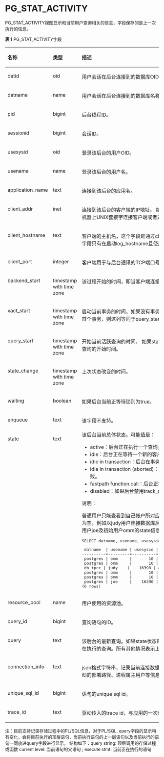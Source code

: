 # PG\_STAT\_ACTIVITY

PG\_STAT\_ACTIVITY视图显示和当前用户查询相关的信息，字段保存的是上一次执行的信息。


**表 1**  PG\_STAT\_ACTIVITY字段

<a name="zh-cn_topic_0283136816_zh-cn_topic_0237122439_zh-cn_topic_0059777972_tee2fe32d5a344ee0bf91021e20828899"></a>
<table><thead align="left"><tr id="zh-cn_topic_0283136816_zh-cn_topic_0237122439_zh-cn_topic_0059777972_r3ebd4546663a496ea635e034ce55ee0e"><th class="cellrowborder" valign="top" width="33.33%" id="mcps1.2.4.1.1"><p id="zh-cn_topic_0283136816_zh-cn_topic_0237122439_zh-cn_topic_0059777972_a0ad3fea1ca654b24bd7a85477f5c15ff"><a name="zh-cn_topic_0283136816_zh-cn_topic_0237122439_zh-cn_topic_0059777972_a0ad3fea1ca654b24bd7a85477f5c15ff"></a><a name="zh-cn_topic_0283136816_zh-cn_topic_0237122439_zh-cn_topic_0059777972_a0ad3fea1ca654b24bd7a85477f5c15ff"></a>名称</p>
</th>
<th class="cellrowborder" valign="top" width="18.22%" id="mcps1.2.4.1.2"><p id="zh-cn_topic_0283136816_zh-cn_topic_0237122439_zh-cn_topic_0059777972_aa572b0c58cc14891943d2627068c7b14"><a name="zh-cn_topic_0283136816_zh-cn_topic_0237122439_zh-cn_topic_0059777972_aa572b0c58cc14891943d2627068c7b14"></a><a name="zh-cn_topic_0283136816_zh-cn_topic_0237122439_zh-cn_topic_0059777972_aa572b0c58cc14891943d2627068c7b14"></a>类型</p>
</th>
<th class="cellrowborder" valign="top" width="48.449999999999996%" id="mcps1.2.4.1.3"><p id="zh-cn_topic_0283136816_zh-cn_topic_0237122439_zh-cn_topic_0059777972_a2726a44bf01549b4b583dc20a775e677"><a name="zh-cn_topic_0283136816_zh-cn_topic_0237122439_zh-cn_topic_0059777972_a2726a44bf01549b4b583dc20a775e677"></a><a name="zh-cn_topic_0283136816_zh-cn_topic_0237122439_zh-cn_topic_0059777972_a2726a44bf01549b4b583dc20a775e677"></a>描述</p>
</th>
</tr>
</thead>
<tbody><tr id="zh-cn_topic_0283136816_zh-cn_topic_0237122439_zh-cn_topic_0059777972_rf208f03c28194962997d97334eb4ce73"><td class="cellrowborder" valign="top" width="33.33%" headers="mcps1.2.4.1.1 "><p id="zh-cn_topic_0283136816_zh-cn_topic_0237122439_zh-cn_topic_0059777972_a3c0d3a92c7334476a0abf65843a2bf6c"><a name="zh-cn_topic_0283136816_zh-cn_topic_0237122439_zh-cn_topic_0059777972_a3c0d3a92c7334476a0abf65843a2bf6c"></a><a name="zh-cn_topic_0283136816_zh-cn_topic_0237122439_zh-cn_topic_0059777972_a3c0d3a92c7334476a0abf65843a2bf6c"></a>datid</p>
</td>
<td class="cellrowborder" valign="top" width="18.22%" headers="mcps1.2.4.1.2 "><p id="zh-cn_topic_0283136816_zh-cn_topic_0237122439_zh-cn_topic_0059777972_a5ee316aab1c24766a6d8d6a5113e8ae4"><a name="zh-cn_topic_0283136816_zh-cn_topic_0237122439_zh-cn_topic_0059777972_a5ee316aab1c24766a6d8d6a5113e8ae4"></a><a name="zh-cn_topic_0283136816_zh-cn_topic_0237122439_zh-cn_topic_0059777972_a5ee316aab1c24766a6d8d6a5113e8ae4"></a>oid</p>
</td>
<td class="cellrowborder" valign="top" width="48.449999999999996%" headers="mcps1.2.4.1.3 "><p id="zh-cn_topic_0283136816_zh-cn_topic_0237122439_zh-cn_topic_0059777972_ae5a2238d3ac74490b4b57f18552b33ca"><a name="zh-cn_topic_0283136816_zh-cn_topic_0237122439_zh-cn_topic_0059777972_ae5a2238d3ac74490b4b57f18552b33ca"></a><a name="zh-cn_topic_0283136816_zh-cn_topic_0237122439_zh-cn_topic_0059777972_ae5a2238d3ac74490b4b57f18552b33ca"></a>用户会话在后台连接到的数据库OID。</p>
</td>
</tr>
<tr id="zh-cn_topic_0283136816_zh-cn_topic_0237122439_zh-cn_topic_0059777972_r276e7d5e9a0547fb9f264ba45858cae8"><td class="cellrowborder" valign="top" width="33.33%" headers="mcps1.2.4.1.1 "><p id="zh-cn_topic_0283136816_zh-cn_topic_0237122439_zh-cn_topic_0059777972_a9239e0bd11e24345989a0ef489e3a8c5"><a name="zh-cn_topic_0283136816_zh-cn_topic_0237122439_zh-cn_topic_0059777972_a9239e0bd11e24345989a0ef489e3a8c5"></a><a name="zh-cn_topic_0283136816_zh-cn_topic_0237122439_zh-cn_topic_0059777972_a9239e0bd11e24345989a0ef489e3a8c5"></a>datname</p>
</td>
<td class="cellrowborder" valign="top" width="18.22%" headers="mcps1.2.4.1.2 "><p id="zh-cn_topic_0283136816_zh-cn_topic_0237122439_zh-cn_topic_0059777972_a62b8fb5c877d46ddba97fdb080747314"><a name="zh-cn_topic_0283136816_zh-cn_topic_0237122439_zh-cn_topic_0059777972_a62b8fb5c877d46ddba97fdb080747314"></a><a name="zh-cn_topic_0283136816_zh-cn_topic_0237122439_zh-cn_topic_0059777972_a62b8fb5c877d46ddba97fdb080747314"></a>name</p>
</td>
<td class="cellrowborder" valign="top" width="48.449999999999996%" headers="mcps1.2.4.1.3 "><p id="zh-cn_topic_0283136816_zh-cn_topic_0237122439_zh-cn_topic_0059777972_a97fc56f4b16a460c996d42f703180c56"><a name="zh-cn_topic_0283136816_zh-cn_topic_0237122439_zh-cn_topic_0059777972_a97fc56f4b16a460c996d42f703180c56"></a><a name="zh-cn_topic_0283136816_zh-cn_topic_0237122439_zh-cn_topic_0059777972_a97fc56f4b16a460c996d42f703180c56"></a>用户会话在后台连接到的数据库名称。</p>
</td>
</tr>
<tr id="zh-cn_topic_0283136816_zh-cn_topic_0237122439_zh-cn_topic_0059777972_rb92fde6d03d64f8b8a27137885f86829"><td class="cellrowborder" valign="top" width="33.33%" headers="mcps1.2.4.1.1 "><p id="zh-cn_topic_0283136816_zh-cn_topic_0237122439_zh-cn_topic_0059777972_ae5398d420a3143eb995b80bba6205b4a"><a name="zh-cn_topic_0283136816_zh-cn_topic_0237122439_zh-cn_topic_0059777972_ae5398d420a3143eb995b80bba6205b4a"></a><a name="zh-cn_topic_0283136816_zh-cn_topic_0237122439_zh-cn_topic_0059777972_ae5398d420a3143eb995b80bba6205b4a"></a>pid</p>
</td>
<td class="cellrowborder" valign="top" width="18.22%" headers="mcps1.2.4.1.2 "><p id="zh-cn_topic_0283136816_zh-cn_topic_0237122439_zh-cn_topic_0059777972_ad88acb7c39ed43c7976097a7f1a76a75"><a name="zh-cn_topic_0283136816_zh-cn_topic_0237122439_zh-cn_topic_0059777972_ad88acb7c39ed43c7976097a7f1a76a75"></a><a name="zh-cn_topic_0283136816_zh-cn_topic_0237122439_zh-cn_topic_0059777972_ad88acb7c39ed43c7976097a7f1a76a75"></a>bigint</p>
</td>
<td class="cellrowborder" valign="top" width="48.449999999999996%" headers="mcps1.2.4.1.3 "><p id="zh-cn_topic_0283136816_zh-cn_topic_0237122439_zh-cn_topic_0059777972_a1cd1edb6859941d19b1acc096b0c3b3d"><a name="zh-cn_topic_0283136816_zh-cn_topic_0237122439_zh-cn_topic_0059777972_a1cd1edb6859941d19b1acc096b0c3b3d"></a><a name="zh-cn_topic_0283136816_zh-cn_topic_0237122439_zh-cn_topic_0059777972_a1cd1edb6859941d19b1acc096b0c3b3d"></a>后台线程ID。</p>
</td>
</tr>
<tr id="zh-cn_topic_0283136816_zh-cn_topic_0237122439_row880191215186"><td class="cellrowborder" valign="top" width="33.33%" headers="mcps1.2.4.1.1 "><p id="zh-cn_topic_0283136816_zh-cn_topic_0237122439_p1880317123184"><a name="zh-cn_topic_0283136816_zh-cn_topic_0237122439_p1880317123184"></a><a name="zh-cn_topic_0283136816_zh-cn_topic_0237122439_p1880317123184"></a>sessionid</p>
</td>
<td class="cellrowborder" valign="top" width="18.22%" headers="mcps1.2.4.1.2 "><p id="zh-cn_topic_0283136816_zh-cn_topic_0237122439_p68031712111810"><a name="zh-cn_topic_0283136816_zh-cn_topic_0237122439_p68031712111810"></a><a name="zh-cn_topic_0283136816_zh-cn_topic_0237122439_p68031712111810"></a>bigint</p>
</td>
<td class="cellrowborder" valign="top" width="48.449999999999996%" headers="mcps1.2.4.1.3 "><p id="zh-cn_topic_0283136816_zh-cn_topic_0237122439_p1111615212195"><a name="zh-cn_topic_0283136816_zh-cn_topic_0237122439_p1111615212195"></a><a name="zh-cn_topic_0283136816_zh-cn_topic_0237122439_p1111615212195"></a>会话ID。</p>
</td>
</tr>
<tr id="zh-cn_topic_0283136816_zh-cn_topic_0237122439_zh-cn_topic_0059777972_r60579e8eaaf24f51920527f6aaf90092"><td class="cellrowborder" valign="top" width="33.33%" headers="mcps1.2.4.1.1 "><p id="zh-cn_topic_0283136816_zh-cn_topic_0237122439_zh-cn_topic_0059777972_a91bbca399b6d43499bbbac8b4c16fdf6"><a name="zh-cn_topic_0283136816_zh-cn_topic_0237122439_zh-cn_topic_0059777972_a91bbca399b6d43499bbbac8b4c16fdf6"></a><a name="zh-cn_topic_0283136816_zh-cn_topic_0237122439_zh-cn_topic_0059777972_a91bbca399b6d43499bbbac8b4c16fdf6"></a>usesysid</p>
</td>
<td class="cellrowborder" valign="top" width="18.22%" headers="mcps1.2.4.1.2 "><p id="zh-cn_topic_0283136816_zh-cn_topic_0237122439_zh-cn_topic_0059777972_a972ad4a8ae3e4b339f528384d6c88d08"><a name="zh-cn_topic_0283136816_zh-cn_topic_0237122439_zh-cn_topic_0059777972_a972ad4a8ae3e4b339f528384d6c88d08"></a><a name="zh-cn_topic_0283136816_zh-cn_topic_0237122439_zh-cn_topic_0059777972_a972ad4a8ae3e4b339f528384d6c88d08"></a>oid</p>
</td>
<td class="cellrowborder" valign="top" width="48.449999999999996%" headers="mcps1.2.4.1.3 "><p id="zh-cn_topic_0283136816_zh-cn_topic_0237122439_zh-cn_topic_0059777972_a3b81447722cf4f85ac9f9bb338f088a2"><a name="zh-cn_topic_0283136816_zh-cn_topic_0237122439_zh-cn_topic_0059777972_a3b81447722cf4f85ac9f9bb338f088a2"></a><a name="zh-cn_topic_0283136816_zh-cn_topic_0237122439_zh-cn_topic_0059777972_a3b81447722cf4f85ac9f9bb338f088a2"></a>登录该后台的用户OID。</p>
</td>
</tr>
<tr id="zh-cn_topic_0283136816_zh-cn_topic_0237122439_zh-cn_topic_0059777972_r362b02d1b53b45b182fdb0451c702066"><td class="cellrowborder" valign="top" width="33.33%" headers="mcps1.2.4.1.1 "><p id="zh-cn_topic_0283136816_zh-cn_topic_0237122439_zh-cn_topic_0059777972_afdc1be659e8c43298ea84f479c8e95e8"><a name="zh-cn_topic_0283136816_zh-cn_topic_0237122439_zh-cn_topic_0059777972_afdc1be659e8c43298ea84f479c8e95e8"></a><a name="zh-cn_topic_0283136816_zh-cn_topic_0237122439_zh-cn_topic_0059777972_afdc1be659e8c43298ea84f479c8e95e8"></a>usename</p>
</td>
<td class="cellrowborder" valign="top" width="18.22%" headers="mcps1.2.4.1.2 "><p id="zh-cn_topic_0283136816_zh-cn_topic_0237122439_zh-cn_topic_0059777972_a6846252afc0a4b16ae788febc9240c5e"><a name="zh-cn_topic_0283136816_zh-cn_topic_0237122439_zh-cn_topic_0059777972_a6846252afc0a4b16ae788febc9240c5e"></a><a name="zh-cn_topic_0283136816_zh-cn_topic_0237122439_zh-cn_topic_0059777972_a6846252afc0a4b16ae788febc9240c5e"></a>name</p>
</td>
<td class="cellrowborder" valign="top" width="48.449999999999996%" headers="mcps1.2.4.1.3 "><p id="zh-cn_topic_0283136816_zh-cn_topic_0237122439_zh-cn_topic_0059777972_a652555efe5d54ad0bf1440fbb6f07ef1"><a name="zh-cn_topic_0283136816_zh-cn_topic_0237122439_zh-cn_topic_0059777972_a652555efe5d54ad0bf1440fbb6f07ef1"></a><a name="zh-cn_topic_0283136816_zh-cn_topic_0237122439_zh-cn_topic_0059777972_a652555efe5d54ad0bf1440fbb6f07ef1"></a>登录该后台的用户名。</p>
</td>
</tr>
<tr id="zh-cn_topic_0283136816_zh-cn_topic_0237122439_zh-cn_topic_0059777972_r5ca459d9313c49d8864803ff9949d86e"><td class="cellrowborder" valign="top" width="33.33%" headers="mcps1.2.4.1.1 "><p id="zh-cn_topic_0283136816_zh-cn_topic_0237122439_zh-cn_topic_0059777972_a284c1a65062b4e18bad2fc9ced7aa623"><a name="zh-cn_topic_0283136816_zh-cn_topic_0237122439_zh-cn_topic_0059777972_a284c1a65062b4e18bad2fc9ced7aa623"></a><a name="zh-cn_topic_0283136816_zh-cn_topic_0237122439_zh-cn_topic_0059777972_a284c1a65062b4e18bad2fc9ced7aa623"></a>application_name</p>
</td>
<td class="cellrowborder" valign="top" width="18.22%" headers="mcps1.2.4.1.2 "><p id="zh-cn_topic_0283136816_zh-cn_topic_0237122439_zh-cn_topic_0059777972_a80433bceb40c429eaceb9b60df7e201b"><a name="zh-cn_topic_0283136816_zh-cn_topic_0237122439_zh-cn_topic_0059777972_a80433bceb40c429eaceb9b60df7e201b"></a><a name="zh-cn_topic_0283136816_zh-cn_topic_0237122439_zh-cn_topic_0059777972_a80433bceb40c429eaceb9b60df7e201b"></a>text</p>
</td>
<td class="cellrowborder" valign="top" width="48.449999999999996%" headers="mcps1.2.4.1.3 "><p id="zh-cn_topic_0283136816_zh-cn_topic_0237122439_zh-cn_topic_0059777972_a0d408db3c0ea480ea1e02df2861e7514"><a name="zh-cn_topic_0283136816_zh-cn_topic_0237122439_zh-cn_topic_0059777972_a0d408db3c0ea480ea1e02df2861e7514"></a><a name="zh-cn_topic_0283136816_zh-cn_topic_0237122439_zh-cn_topic_0059777972_a0d408db3c0ea480ea1e02df2861e7514"></a>连接到该后台的应用名。</p>
</td>
</tr>
<tr id="zh-cn_topic_0283136816_zh-cn_topic_0237122439_zh-cn_topic_0059777972_rec0722281d94405f9deb809325d290d3"><td class="cellrowborder" valign="top" width="33.33%" headers="mcps1.2.4.1.1 "><p id="zh-cn_topic_0283136816_zh-cn_topic_0237122439_zh-cn_topic_0059777972_ae861b2106b7c469aa0f138075b033001"><a name="zh-cn_topic_0283136816_zh-cn_topic_0237122439_zh-cn_topic_0059777972_ae861b2106b7c469aa0f138075b033001"></a><a name="zh-cn_topic_0283136816_zh-cn_topic_0237122439_zh-cn_topic_0059777972_ae861b2106b7c469aa0f138075b033001"></a>client_addr</p>
</td>
<td class="cellrowborder" valign="top" width="18.22%" headers="mcps1.2.4.1.2 "><p id="zh-cn_topic_0283136816_zh-cn_topic_0237122439_zh-cn_topic_0059777972_a0df2ee40bb4b4f578835cdf7e533b600"><a name="zh-cn_topic_0283136816_zh-cn_topic_0237122439_zh-cn_topic_0059777972_a0df2ee40bb4b4f578835cdf7e533b600"></a><a name="zh-cn_topic_0283136816_zh-cn_topic_0237122439_zh-cn_topic_0059777972_a0df2ee40bb4b4f578835cdf7e533b600"></a>inet</p>
</td>
<td class="cellrowborder" valign="top" width="48.449999999999996%" headers="mcps1.2.4.1.3 "><p id="zh-cn_topic_0283136816_zh-cn_topic_0237122439_zh-cn_topic_0059777972_ae502af22046347fdb04acde911e56770"><a name="zh-cn_topic_0283136816_zh-cn_topic_0237122439_zh-cn_topic_0059777972_ae502af22046347fdb04acde911e56770"></a><a name="zh-cn_topic_0283136816_zh-cn_topic_0237122439_zh-cn_topic_0059777972_ae502af22046347fdb04acde911e56770"></a>连接到该后台的客户端的IP地址。 如果此字段是null，它表明通过服务器机器上UNIX套接字连接客户端或者这是内部进程，如autovacuum。</p>
</td>
</tr>
<tr id="zh-cn_topic_0283136816_zh-cn_topic_0237122439_zh-cn_topic_0059777972_r674785086fc446f6b472225c4f45681d"><td class="cellrowborder" valign="top" width="33.33%" headers="mcps1.2.4.1.1 "><p id="zh-cn_topic_0283136816_zh-cn_topic_0237122439_zh-cn_topic_0059777972_ad8296c5dcf504a70ba3f0616dbfee4b0"><a name="zh-cn_topic_0283136816_zh-cn_topic_0237122439_zh-cn_topic_0059777972_ad8296c5dcf504a70ba3f0616dbfee4b0"></a><a name="zh-cn_topic_0283136816_zh-cn_topic_0237122439_zh-cn_topic_0059777972_ad8296c5dcf504a70ba3f0616dbfee4b0"></a>client_hostname</p>
</td>
<td class="cellrowborder" valign="top" width="18.22%" headers="mcps1.2.4.1.2 "><p id="zh-cn_topic_0283136816_zh-cn_topic_0237122439_zh-cn_topic_0059777972_a4e60b130e5c24becba30ce25e9b3d887"><a name="zh-cn_topic_0283136816_zh-cn_topic_0237122439_zh-cn_topic_0059777972_a4e60b130e5c24becba30ce25e9b3d887"></a><a name="zh-cn_topic_0283136816_zh-cn_topic_0237122439_zh-cn_topic_0059777972_a4e60b130e5c24becba30ce25e9b3d887"></a>text</p>
</td>
<td class="cellrowborder" valign="top" width="48.449999999999996%" headers="mcps1.2.4.1.3 "><p id="zh-cn_topic_0283136816_zh-cn_topic_0237122439_zh-cn_topic_0059777972_af4e02f01c0e74a08a3182dc94c80a43c"><a name="zh-cn_topic_0283136816_zh-cn_topic_0237122439_zh-cn_topic_0059777972_af4e02f01c0e74a08a3182dc94c80a43c"></a><a name="zh-cn_topic_0283136816_zh-cn_topic_0237122439_zh-cn_topic_0059777972_af4e02f01c0e74a08a3182dc94c80a43c"></a>客户端的主机名，这个字段是通过client_addr的反向DNS查找得到。这个字段只有在启动log_hostname且使用IP连接时才非空。</p>
</td>
</tr>
<tr id="zh-cn_topic_0283136816_zh-cn_topic_0237122439_zh-cn_topic_0059777972_row42029231212"><td class="cellrowborder" valign="top" width="33.33%" headers="mcps1.2.4.1.1 "><p id="zh-cn_topic_0283136816_zh-cn_topic_0237122439_zh-cn_topic_0059777972_p182025232120"><a name="zh-cn_topic_0283136816_zh-cn_topic_0237122439_zh-cn_topic_0059777972_p182025232120"></a><a name="zh-cn_topic_0283136816_zh-cn_topic_0237122439_zh-cn_topic_0059777972_p182025232120"></a>client_port</p>
</td>
<td class="cellrowborder" valign="top" width="18.22%" headers="mcps1.2.4.1.2 "><p id="zh-cn_topic_0283136816_zh-cn_topic_0237122439_zh-cn_topic_0059777972_p620213232017"><a name="zh-cn_topic_0283136816_zh-cn_topic_0237122439_zh-cn_topic_0059777972_p620213232017"></a><a name="zh-cn_topic_0283136816_zh-cn_topic_0237122439_zh-cn_topic_0059777972_p620213232017"></a>integer</p>
</td>
<td class="cellrowborder" valign="top" width="48.449999999999996%" headers="mcps1.2.4.1.3 "><p id="zh-cn_topic_0283136816_zh-cn_topic_0237122439_zh-cn_topic_0059777972_p02031923418"><a name="zh-cn_topic_0283136816_zh-cn_topic_0237122439_zh-cn_topic_0059777972_p02031923418"></a><a name="zh-cn_topic_0283136816_zh-cn_topic_0237122439_zh-cn_topic_0059777972_p02031923418"></a>客户端用于与后台通讯的TCP端口号，如果使用Unix套接字，则为-1。</p>
</td>
</tr>
<tr id="zh-cn_topic_0283136816_zh-cn_topic_0237122439_zh-cn_topic_0059777972_r541fdd8686da407c96f2509343538540"><td class="cellrowborder" valign="top" width="33.33%" headers="mcps1.2.4.1.1 "><p id="zh-cn_topic_0283136816_zh-cn_topic_0237122439_zh-cn_topic_0059777972_a4f52bdbfe93a430ba36479988f21b684"><a name="zh-cn_topic_0283136816_zh-cn_topic_0237122439_zh-cn_topic_0059777972_a4f52bdbfe93a430ba36479988f21b684"></a><a name="zh-cn_topic_0283136816_zh-cn_topic_0237122439_zh-cn_topic_0059777972_a4f52bdbfe93a430ba36479988f21b684"></a>backend_start</p>
</td>
<td class="cellrowborder" valign="top" width="18.22%" headers="mcps1.2.4.1.2 "><p id="zh-cn_topic_0283136816_zh-cn_topic_0237122439_zh-cn_topic_0059777972_ab807a50bbb4644bb9322b11414d7df23"><a name="zh-cn_topic_0283136816_zh-cn_topic_0237122439_zh-cn_topic_0059777972_ab807a50bbb4644bb9322b11414d7df23"></a><a name="zh-cn_topic_0283136816_zh-cn_topic_0237122439_zh-cn_topic_0059777972_ab807a50bbb4644bb9322b11414d7df23"></a>timestamp with time zone</p>
</td>
<td class="cellrowborder" valign="top" width="48.449999999999996%" headers="mcps1.2.4.1.3 "><p id="zh-cn_topic_0283136816_zh-cn_topic_0237122439_zh-cn_topic_0059777972_ac5aed19bdcb44b6291d6e250de35601b"><a name="zh-cn_topic_0283136816_zh-cn_topic_0237122439_zh-cn_topic_0059777972_ac5aed19bdcb44b6291d6e250de35601b"></a><a name="zh-cn_topic_0283136816_zh-cn_topic_0237122439_zh-cn_topic_0059777972_ac5aed19bdcb44b6291d6e250de35601b"></a>该过程开始的时间，即当客户端连接服务器时。</p>
</td>
</tr>
<tr id="zh-cn_topic_0283136816_zh-cn_topic_0237122439_zh-cn_topic_0059777972_row12950520145711"><td class="cellrowborder" valign="top" width="33.33%" headers="mcps1.2.4.1.1 "><p id="zh-cn_topic_0283136816_zh-cn_topic_0237122439_zh-cn_topic_0059777972_p119501720125717"><a name="zh-cn_topic_0283136816_zh-cn_topic_0237122439_zh-cn_topic_0059777972_p119501720125717"></a><a name="zh-cn_topic_0283136816_zh-cn_topic_0237122439_zh-cn_topic_0059777972_p119501720125717"></a>xact_start</p>
</td>
<td class="cellrowborder" valign="top" width="18.22%" headers="mcps1.2.4.1.2 "><p id="zh-cn_topic_0283136816_zh-cn_topic_0237122439_zh-cn_topic_0059777972_p15950420195713"><a name="zh-cn_topic_0283136816_zh-cn_topic_0237122439_zh-cn_topic_0059777972_p15950420195713"></a><a name="zh-cn_topic_0283136816_zh-cn_topic_0237122439_zh-cn_topic_0059777972_p15950420195713"></a>timestamp with time zone</p>
</td>
<td class="cellrowborder" valign="top" width="48.449999999999996%" headers="mcps1.2.4.1.3 "><p id="zh-cn_topic_0283136816_zh-cn_topic_0237122439_zh-cn_topic_0059777972_p13950172010576"><a name="zh-cn_topic_0283136816_zh-cn_topic_0237122439_zh-cn_topic_0059777972_p13950172010576"></a><a name="zh-cn_topic_0283136816_zh-cn_topic_0237122439_zh-cn_topic_0059777972_p13950172010576"></a>启动当前事务的时间，如果没有事务是活跃的，则为null。如果当前查询是首个事务，则这列等同于query_start列。</p>
</td>
</tr>
<tr id="zh-cn_topic_0283136816_zh-cn_topic_0237122439_zh-cn_topic_0059777972_r4ce382187d6843eda3e0bd45fabf08b6"><td class="cellrowborder" valign="top" width="33.33%" headers="mcps1.2.4.1.1 "><p id="zh-cn_topic_0283136816_zh-cn_topic_0237122439_zh-cn_topic_0059777972_a4bc773f3c8654882b500db870447039b"><a name="zh-cn_topic_0283136816_zh-cn_topic_0237122439_zh-cn_topic_0059777972_a4bc773f3c8654882b500db870447039b"></a><a name="zh-cn_topic_0283136816_zh-cn_topic_0237122439_zh-cn_topic_0059777972_a4bc773f3c8654882b500db870447039b"></a>query_start</p>
</td>
<td class="cellrowborder" valign="top" width="18.22%" headers="mcps1.2.4.1.2 "><p id="zh-cn_topic_0283136816_zh-cn_topic_0237122439_zh-cn_topic_0059777972_a87c322c7c720487e846ca7f1ee098420"><a name="zh-cn_topic_0283136816_zh-cn_topic_0237122439_zh-cn_topic_0059777972_a87c322c7c720487e846ca7f1ee098420"></a><a name="zh-cn_topic_0283136816_zh-cn_topic_0237122439_zh-cn_topic_0059777972_a87c322c7c720487e846ca7f1ee098420"></a>timestamp with time zone</p>
</td>
<td class="cellrowborder" valign="top" width="48.449999999999996%" headers="mcps1.2.4.1.3 "><p id="zh-cn_topic_0283136816_zh-cn_topic_0237122439_zh-cn_topic_0059777972_a076a2774541b40bf82ebb09a9fb85b95"><a name="zh-cn_topic_0283136816_zh-cn_topic_0237122439_zh-cn_topic_0059777972_a076a2774541b40bf82ebb09a9fb85b95"></a><a name="zh-cn_topic_0283136816_zh-cn_topic_0237122439_zh-cn_topic_0059777972_a076a2774541b40bf82ebb09a9fb85b95"></a>开始当前活跃查询的时间， 如果state的值不是active，则这个值是上一个查询的开始时间。</p>
</td>
</tr>
<tr id="zh-cn_topic_0283136816_zh-cn_topic_0237122439_zh-cn_topic_0059777972_row53787245015"><td class="cellrowborder" valign="top" width="33.33%" headers="mcps1.2.4.1.1 "><p id="zh-cn_topic_0283136816_zh-cn_topic_0237122439_zh-cn_topic_0059777972_p123781246012"><a name="zh-cn_topic_0283136816_zh-cn_topic_0237122439_zh-cn_topic_0059777972_p123781246012"></a><a name="zh-cn_topic_0283136816_zh-cn_topic_0237122439_zh-cn_topic_0059777972_p123781246012"></a>state_change</p>
</td>
<td class="cellrowborder" valign="top" width="18.22%" headers="mcps1.2.4.1.2 "><p id="zh-cn_topic_0283136816_zh-cn_topic_0237122439_zh-cn_topic_0059777972_p17378102411018"><a name="zh-cn_topic_0283136816_zh-cn_topic_0237122439_zh-cn_topic_0059777972_p17378102411018"></a><a name="zh-cn_topic_0283136816_zh-cn_topic_0237122439_zh-cn_topic_0059777972_p17378102411018"></a>timestamp with time zone</p>
</td>
<td class="cellrowborder" valign="top" width="48.449999999999996%" headers="mcps1.2.4.1.3 "><p id="zh-cn_topic_0283136816_zh-cn_topic_0237122439_zh-cn_topic_0059777972_p737818248020"><a name="zh-cn_topic_0283136816_zh-cn_topic_0237122439_zh-cn_topic_0059777972_p737818248020"></a><a name="zh-cn_topic_0283136816_zh-cn_topic_0237122439_zh-cn_topic_0059777972_p737818248020"></a>上次状态改变的时间。</p>
</td>
</tr>
<tr id="zh-cn_topic_0283136816_zh-cn_topic_0237122439_zh-cn_topic_0059777972_r4b774825fd364d8e81cc2b5cd234a24a"><td class="cellrowborder" valign="top" width="33.33%" headers="mcps1.2.4.1.1 "><p id="zh-cn_topic_0283136816_zh-cn_topic_0237122439_zh-cn_topic_0059777972_a8d76f1f594bc43ef9ea7ddbf051c7a18"><a name="zh-cn_topic_0283136816_zh-cn_topic_0237122439_zh-cn_topic_0059777972_a8d76f1f594bc43ef9ea7ddbf051c7a18"></a><a name="zh-cn_topic_0283136816_zh-cn_topic_0237122439_zh-cn_topic_0059777972_a8d76f1f594bc43ef9ea7ddbf051c7a18"></a>waiting</p>
</td>
<td class="cellrowborder" valign="top" width="18.22%" headers="mcps1.2.4.1.2 "><p id="zh-cn_topic_0283136816_zh-cn_topic_0237122439_zh-cn_topic_0059777972_a0ba76922758f4cf99501824247599464"><a name="zh-cn_topic_0283136816_zh-cn_topic_0237122439_zh-cn_topic_0059777972_a0ba76922758f4cf99501824247599464"></a><a name="zh-cn_topic_0283136816_zh-cn_topic_0237122439_zh-cn_topic_0059777972_a0ba76922758f4cf99501824247599464"></a><span id="zh-cn_topic_0283136816_zh-cn_topic_0237122439_text11865125317305"><a name="zh-cn_topic_0283136816_zh-cn_topic_0237122439_text11865125317305"></a><a name="zh-cn_topic_0283136816_zh-cn_topic_0237122439_text11865125317305"></a>boolean</span></p>
</td>
<td class="cellrowborder" valign="top" width="48.449999999999996%" headers="mcps1.2.4.1.3 "><p id="zh-cn_topic_0283136816_zh-cn_topic_0237122439_zh-cn_topic_0059777972_abbf0584b0d574fa2943de929b6e976a3"><a name="zh-cn_topic_0283136816_zh-cn_topic_0237122439_zh-cn_topic_0059777972_abbf0584b0d574fa2943de929b6e976a3"></a><a name="zh-cn_topic_0283136816_zh-cn_topic_0237122439_zh-cn_topic_0059777972_abbf0584b0d574fa2943de929b6e976a3"></a>如果后台当前正等待锁则为true。</p>
</td>
</tr>
<tr id="zh-cn_topic_0283136816_zh-cn_topic_0237122439_zh-cn_topic_0059777972_rd7bcc0d8b4ea459399825563008727aa"><td class="cellrowborder" valign="top" width="33.33%" headers="mcps1.2.4.1.1 "><p id="zh-cn_topic_0283136816_zh-cn_topic_0237122439_zh-cn_topic_0059777972_abe569fb5c312474dafb1a93dfc0827ce"><a name="zh-cn_topic_0283136816_zh-cn_topic_0237122439_zh-cn_topic_0059777972_abe569fb5c312474dafb1a93dfc0827ce"></a><a name="zh-cn_topic_0283136816_zh-cn_topic_0237122439_zh-cn_topic_0059777972_abe569fb5c312474dafb1a93dfc0827ce"></a>enqueue</p>
</td>
<td class="cellrowborder" valign="top" width="18.22%" headers="mcps1.2.4.1.2 "><p id="zh-cn_topic_0283136816_zh-cn_topic_0237122439_zh-cn_topic_0059777972_a2524ecf47dda42af9f62260198ab727f"><a name="zh-cn_topic_0283136816_zh-cn_topic_0237122439_zh-cn_topic_0059777972_a2524ecf47dda42af9f62260198ab727f"></a><a name="zh-cn_topic_0283136816_zh-cn_topic_0237122439_zh-cn_topic_0059777972_a2524ecf47dda42af9f62260198ab727f"></a>text</p>
</td>
<td class="cellrowborder" valign="top" width="48.449999999999996%" headers="mcps1.2.4.1.3 "><p id="zh-cn_topic_0283136816_zh-cn_topic_0237122402_p1983010152615"><a name="zh-cn_topic_0283136816_zh-cn_topic_0237122402_p1983010152615"></a><a name="zh-cn_topic_0283136816_zh-cn_topic_0237122402_p1983010152615"></a>该字段不支持。</p>
</td>
</tr>
<tr id="zh-cn_topic_0283136816_zh-cn_topic_0237122439_zh-cn_topic_0059777972_r243f105d184a4fd48900b27857070c15"><td class="cellrowborder" valign="top" width="33.33%" headers="mcps1.2.4.1.1 "><p id="zh-cn_topic_0283136816_zh-cn_topic_0237122439_zh-cn_topic_0059777972_ab1223e1ca67a4e7dbed54cf7d532683f"><a name="zh-cn_topic_0283136816_zh-cn_topic_0237122439_zh-cn_topic_0059777972_ab1223e1ca67a4e7dbed54cf7d532683f"></a><a name="zh-cn_topic_0283136816_zh-cn_topic_0237122439_zh-cn_topic_0059777972_ab1223e1ca67a4e7dbed54cf7d532683f"></a>state</p>
</td>
<td class="cellrowborder" valign="top" width="18.22%" headers="mcps1.2.4.1.2 "><p id="zh-cn_topic_0283136816_zh-cn_topic_0237122439_zh-cn_topic_0059777972_a0729ad3f1ed741e5a1641d4048cc08f1"><a name="zh-cn_topic_0283136816_zh-cn_topic_0237122439_zh-cn_topic_0059777972_a0729ad3f1ed741e5a1641d4048cc08f1"></a><a name="zh-cn_topic_0283136816_zh-cn_topic_0237122439_zh-cn_topic_0059777972_a0729ad3f1ed741e5a1641d4048cc08f1"></a>text</p>
</td>
<td class="cellrowborder" valign="top" width="48.449999999999996%" headers="mcps1.2.4.1.3 "><div class="p" id="zh-cn_topic_0283136816_zh-cn_topic_0237122439_zh-cn_topic_0059777972_a8b17bdadd4ca49d796ea95bdfa8fcaae"><a name="zh-cn_topic_0283136816_zh-cn_topic_0237122439_zh-cn_topic_0059777972_a8b17bdadd4ca49d796ea95bdfa8fcaae"></a><a name="zh-cn_topic_0283136816_zh-cn_topic_0237122439_zh-cn_topic_0059777972_a8b17bdadd4ca49d796ea95bdfa8fcaae"></a>该后台当前总体状态。可能值是：<a name="zh-cn_topic_0283136816_zh-cn_topic_0237122439_zh-cn_topic_0059777972_u755161387a854b46a73fd5d219a1acc3"></a><a name="zh-cn_topic_0283136816_zh-cn_topic_0237122439_zh-cn_topic_0059777972_u755161387a854b46a73fd5d219a1acc3"></a><ul id="zh-cn_topic_0283136816_zh-cn_topic_0237122439_zh-cn_topic_0059777972_u755161387a854b46a73fd5d219a1acc3"><li>active：后台正在执行一个查询。</li><li>idle：后台正在等待一个新的客户端命令。</li><li>idle in transaction：后台在事务中，但事务中没有语句在执行。</li><li>idle in transaction (aborted)：后台在事务中，但事务中有语句执行失败。</li><li>fastpath function call：后台正在执行一个fast-path函数。</li><li>disabled：如果后台禁用track_activities，则报告这个状态。</li></ul>
</div>
<div class="note" id="zh-cn_topic_0283136816_zh-cn_topic_0237122439_note191674411848"><a name="zh-cn_topic_0283136816_zh-cn_topic_0237122439_note191674411848"></a><a name="zh-cn_topic_0283136816_zh-cn_topic_0237122439_note191674411848"></a><span class="notetitle"> 说明： </span><div class="notebody"><p id="zh-cn_topic_0283136816_zh-cn_topic_0237122439_p2167841046"><a name="zh-cn_topic_0283136816_zh-cn_topic_0237122439_p2167841046"></a><a name="zh-cn_topic_0283136816_zh-cn_topic_0237122439_p2167841046"></a>普通用户只能查看到自己帐户所对应的会话状态。即其他帐户的state信息为空。例如以judy用户连接数据库后，在pg_stat_activity中查看到的普通用户joe及初始用户<span id="zh-cn_topic_0283136816_zh-cn_topic_0237122439_text71726218595"><a name="zh-cn_topic_0283136816_zh-cn_topic_0237122439_text71726218595"></a><a name="zh-cn_topic_0283136816_zh-cn_topic_0237122439_text71726218595"></a>omm</span>的state信息为空：</p>
<pre class="screen" id="zh-cn_topic_0283136816_zh-cn_topic_0237122439_screen199102016171518"><a name="zh-cn_topic_0283136816_zh-cn_topic_0237122439_screen199102016171518"></a><a name="zh-cn_topic_0283136816_zh-cn_topic_0237122439_screen199102016171518"></a>SELECT datname, usename, usesysid, state,pid FROM pg_stat_activity;</pre>
<pre class="screen" id="zh-cn_topic_0283136816_zh-cn_topic_0237122439_screen5189325101515"><a name="zh-cn_topic_0283136816_zh-cn_topic_0237122439_screen5189325101515"></a><a name="zh-cn_topic_0283136816_zh-cn_topic_0237122439_screen5189325101515"></a> datname  | usename | usesysid | state  |       pid
----------+---------+----------+--------+-----------------
 postgres | <span id="zh-cn_topic_0283136816_zh-cn_topic_0237122439_text321114240599"><a name="zh-cn_topic_0283136816_zh-cn_topic_0237122439_text321114240599"></a><a name="zh-cn_topic_0283136816_zh-cn_topic_0237122439_text321114240599"></a>omm</span>     |       10 |        | 139968752121616
 postgres | <span id="zh-cn_topic_0283136816_zh-cn_topic_0237122439_text587382495916"><a name="zh-cn_topic_0283136816_zh-cn_topic_0237122439_text587382495916"></a><a name="zh-cn_topic_0283136816_zh-cn_topic_0237122439_text587382495916"></a>omm</span>     |       10 |        | 139968903116560
 db_tpcc | judy    |    16398 | active | 139968391403280
 postgres | <span id="zh-cn_topic_0283136816_zh-cn_topic_0237122439_text64932258597"><a name="zh-cn_topic_0283136816_zh-cn_topic_0237122439_text64932258597"></a><a name="zh-cn_topic_0283136816_zh-cn_topic_0237122439_text64932258597"></a>omm</span>     |       10 |        | 139968643069712
 postgres | <span id="zh-cn_topic_0283136816_zh-cn_topic_0237122439_text61051826105916"><a name="zh-cn_topic_0283136816_zh-cn_topic_0237122439_text61051826105916"></a><a name="zh-cn_topic_0283136816_zh-cn_topic_0237122439_text61051826105916"></a>omm</span>     |       10 |        | 139968680818448
 postgres | joe     |    16390 |        | 139968563377936
(6 rows)</pre>
</div></div>
</td>
</tr>
<tr id="zh-cn_topic_0283136816_zh-cn_topic_0237122439_zh-cn_topic_0059777972_r4e79d12189944a3c8873b3cac8fe7511"><td class="cellrowborder" valign="top" width="33.33%" headers="mcps1.2.4.1.1 "><p id="zh-cn_topic_0283136816_zh-cn_topic_0237122439_zh-cn_topic_0059777972_a9d1e323ad2fe412fa48735617b6eab71"><a name="zh-cn_topic_0283136816_zh-cn_topic_0237122439_zh-cn_topic_0059777972_a9d1e323ad2fe412fa48735617b6eab71"></a><a name="zh-cn_topic_0283136816_zh-cn_topic_0237122439_zh-cn_topic_0059777972_a9d1e323ad2fe412fa48735617b6eab71"></a>resource_pool</p>
</td>
<td class="cellrowborder" valign="top" width="18.22%" headers="mcps1.2.4.1.2 "><p id="zh-cn_topic_0283136816_zh-cn_topic_0237122439_zh-cn_topic_0059777972_a854bdaa4137a4e5aaa61078d08d74fe0"><a name="zh-cn_topic_0283136816_zh-cn_topic_0237122439_zh-cn_topic_0059777972_a854bdaa4137a4e5aaa61078d08d74fe0"></a><a name="zh-cn_topic_0283136816_zh-cn_topic_0237122439_zh-cn_topic_0059777972_a854bdaa4137a4e5aaa61078d08d74fe0"></a>name</p>
</td>
<td class="cellrowborder" valign="top" width="48.449999999999996%" headers="mcps1.2.4.1.3 "><p id="zh-cn_topic_0283136816_zh-cn_topic_0237122439_zh-cn_topic_0059777972_a1357c82cfea64effaba41d2757ea150e"><a name="zh-cn_topic_0283136816_zh-cn_topic_0237122439_zh-cn_topic_0059777972_a1357c82cfea64effaba41d2757ea150e"></a><a name="zh-cn_topic_0283136816_zh-cn_topic_0237122439_zh-cn_topic_0059777972_a1357c82cfea64effaba41d2757ea150e"></a>用户使用的资源池。</p>
</td>
</tr>
<tr id="zh-cn_topic_0283136816_zh-cn_topic_0237122439_zh-cn_topic_0059777972_raec26980fecd4fa5b245a1a393ff2420"><td class="cellrowborder" valign="top" width="33.33%" headers="mcps1.2.4.1.1 "><p id="zh-cn_topic_0283136816_zh-cn_topic_0237122439_zh-cn_topic_0059777972_a7f9fa24370a54f6b89aa20a83e4f7e4e"><a name="zh-cn_topic_0283136816_zh-cn_topic_0237122439_zh-cn_topic_0059777972_a7f9fa24370a54f6b89aa20a83e4f7e4e"></a><a name="zh-cn_topic_0283136816_zh-cn_topic_0237122439_zh-cn_topic_0059777972_a7f9fa24370a54f6b89aa20a83e4f7e4e"></a>query_id</p>
</td>
<td class="cellrowborder" valign="top" width="18.22%" headers="mcps1.2.4.1.2 "><p id="zh-cn_topic_0283136816_zh-cn_topic_0237122439_zh-cn_topic_0059777972_ace8741fb0d77415e8a828f7d1e49bb5b"><a name="zh-cn_topic_0283136816_zh-cn_topic_0237122439_zh-cn_topic_0059777972_ace8741fb0d77415e8a828f7d1e49bb5b"></a><a name="zh-cn_topic_0283136816_zh-cn_topic_0237122439_zh-cn_topic_0059777972_ace8741fb0d77415e8a828f7d1e49bb5b"></a>bigint</p>
</td>
<td class="cellrowborder" valign="top" width="48.449999999999996%" headers="mcps1.2.4.1.3 "><p id="zh-cn_topic_0283136816_zh-cn_topic_0237122439_zh-cn_topic_0059777972_ae131771822e24d5a8dced7776e316af4"><a name="zh-cn_topic_0283136816_zh-cn_topic_0237122439_zh-cn_topic_0059777972_ae131771822e24d5a8dced7776e316af4"></a><a name="zh-cn_topic_0283136816_zh-cn_topic_0237122439_zh-cn_topic_0059777972_ae131771822e24d5a8dced7776e316af4"></a>查询语句的ID。</p>
</td>
</tr>
<tr id="zh-cn_topic_0283136816_zh-cn_topic_0237122439_zh-cn_topic_0059777972_row372145635812"><td class="cellrowborder" valign="top" width="33.33%" headers="mcps1.2.4.1.1 "><p id="zh-cn_topic_0283136816_zh-cn_topic_0237122439_zh-cn_topic_0059777972_p1472175615813"><a name="zh-cn_topic_0283136816_zh-cn_topic_0237122439_zh-cn_topic_0059777972_p1472175615813"></a><a name="zh-cn_topic_0283136816_zh-cn_topic_0237122439_zh-cn_topic_0059777972_p1472175615813"></a>query</p>
</td>
<td class="cellrowborder" valign="top" width="18.22%" headers="mcps1.2.4.1.2 "><p id="zh-cn_topic_0283136816_zh-cn_topic_0237122439_zh-cn_topic_0059777972_p16721563586"><a name="zh-cn_topic_0283136816_zh-cn_topic_0237122439_zh-cn_topic_0059777972_p16721563586"></a><a name="zh-cn_topic_0283136816_zh-cn_topic_0237122439_zh-cn_topic_0059777972_p16721563586"></a>text</p>
</td>
<td class="cellrowborder" valign="top" width="48.449999999999996%" headers="mcps1.2.4.1.3 "><p id="zh-cn_topic_0283136816_zh-cn_topic_0237122439_zh-cn_topic_0059777972_p2072195635818"><a name="zh-cn_topic_0283136816_zh-cn_topic_0237122439_zh-cn_topic_0059777972_p2072195635818"></a><a name="zh-cn_topic_0283136816_zh-cn_topic_0237122439_zh-cn_topic_0059777972_p2072195635818"></a>该后台的最新查询。如果state状态是active（活跃的），此字段显示当前正在执行的查询。所有其他情况表示上一个查询。</p>
</td>
</tr>
<tr id="zh-cn_topic_0283136816_zh-cn_topic_0237122439_row1697320349444"><td class="cellrowborder" valign="top" width="33.33%" headers="mcps1.2.4.1.1 "><p id="zh-cn_topic_0283136816_zh-cn_topic_0237122439_p13120145515310"><a name="zh-cn_topic_0283136816_zh-cn_topic_0237122439_p13120145515310"></a><a name="zh-cn_topic_0283136816_zh-cn_topic_0237122439_p13120145515310"></a>connection_info</p>
</td>
<td class="cellrowborder" valign="top" width="18.22%" headers="mcps1.2.4.1.2 "><p id="zh-cn_topic_0283136816_zh-cn_topic_0237122439_p1412065518316"><a name="zh-cn_topic_0283136816_zh-cn_topic_0237122439_p1412065518316"></a><a name="zh-cn_topic_0283136816_zh-cn_topic_0237122439_p1412065518316"></a>text</p>
</td>
<td class="cellrowborder" valign="top" width="48.449999999999996%" headers="mcps1.2.4.1.3 "><p id="zh-cn_topic_0283136816_zh-cn_topic_0237122439_p1612017551314"><a name="zh-cn_topic_0283136816_zh-cn_topic_0237122439_p1612017551314"></a><a name="zh-cn_topic_0283136816_zh-cn_topic_0237122439_p1612017551314"></a>json格式字符串，记录当前连接数据库的驱动类型、驱动版本号、当前驱动的部署路径、进程属主用户等信息（参见<a href="连接设置.md#zh-cn_topic_0283136886_zh-cn_topic_0237124695_section4834457114318">connection_info</a>）。</p>
</td>
</tr>
<tr id="row1275719812594"><td class="cellrowborder" valign="top" width="33.33%" headers="mcps1.2.4.1.1 "><p id="p16757128145914"><a name="p16757128145914"></a><a name="p16757128145914"></a>unique_sql_id</p>
</td>
<td class="cellrowborder" valign="top" width="18.22%" headers="mcps1.2.4.1.2 "><p id="p4757886592"><a name="p4757886592"></a><a name="p4757886592"></a>bigint</p>
</td>
<td class="cellrowborder" valign="top" width="48.449999999999996%" headers="mcps1.2.4.1.3 "><p id="p1375711855916"><a name="p1375711855916"></a><a name="p1375711855916"></a>语句的unique sql id。</p>
</td>
</tr>
<tr id="row613624911370"><td class="cellrowborder" valign="top" width="33.33%" headers="mcps1.2.4.1.1 "><p id="p213618490375"><a name="p213618490375"></a><a name="p213618490375"></a>trace_id</p>
</td>
<td class="cellrowborder" valign="top" width="18.22%" headers="mcps1.2.4.1.2 "><p id="p113616495372"><a name="p113616495372"></a><a name="p113616495372"></a>text</p>
</td>
<td class="cellrowborder" valign="top" width="48.449999999999996%" headers="mcps1.2.4.1.3 "><p id="p1136249163716"><a name="p1136249163716"></a><a name="p1136249163716"></a>驱动传入的trace id，与应用的一次请求相关联。</p>
</td>
</tr>
</tbody>
</table>
注：目前支持记录存储过程中的PL/SQL信息，对于PL/SQL, query字段的显示稍有变化，会将目前执行的顶层语句，当前执行语句的上一层语句以及当前执行的语句一同放进query字段进行显示。
结构如下：query string: 顶层调用的存储过程或函数 current level: 当前语句的父语句 ; execute stmt: 当前正在执行的语句




